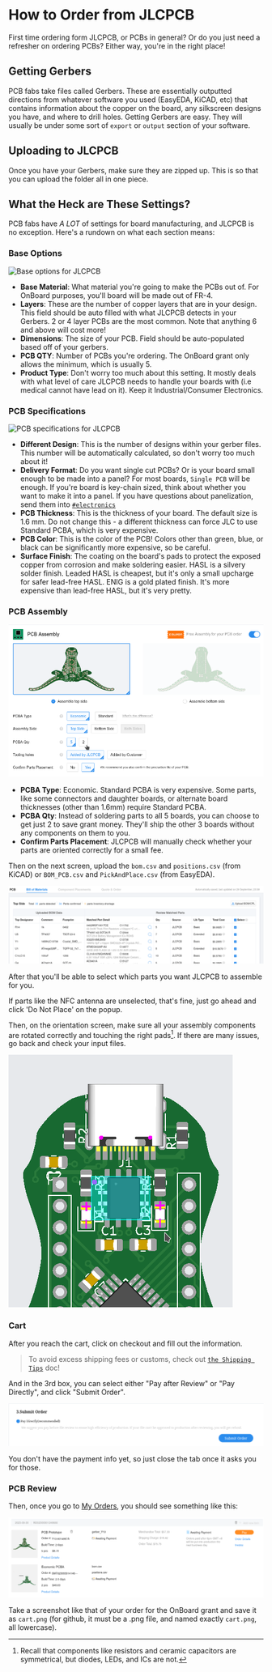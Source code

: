 # How to Order from JLCPCB
First time ordering form JLCPCB, or PCBs in general? Or do you just need a refresher on ordering PCBs? Either way, you're in the right place!

## Getting Gerbers
PCB fabs take files called Gerbers. These are essentially outputted directions from whatever software you used (EasyEDA, KiCAD, etc) that contains information about the copper on the board, any silkscreen designs you have, and where to drill holes. Getting Gerbers are easy. They will usually be under some sort of `export` or `output` section of your software.

[//]: # (To-do: Add in section about EasyEDA export)

## Uploading to JLCPCB
Once you have your Gerbers, make sure they are zipped up. This is so that you can upload the folder all in one piece.

## What the Heck are These Settings?
PCB fabs have *A LOT* of settings for board manufacturing, and JLCPCB is no exception. Here's a rundown on what each section means:

### Base Options
![Base options for JLCPCB](images/ordering/base-options.png)

- **Base Material**: What material you're going to make the PCBs out of. For OnBoard purposes, you'll board will be made out of FR-4.
- **Layers**: These are the number of copper layers that are in your design. This field should be auto filled with what JLCPCB detects in your Gerbers. 2 or 4 layer PCBs are the most common. Note that anything 6 and above will cost more!
- **Dimensions**: The size of your PCB. Field should be auto-populated based off of your gerbers.
- **PCB QTY**: Number of PCBs you're ordering. The OnBoard grant only allows the minimum, which is usually 5.
- **Product Type**: Don't worry too much about this setting. It mostly deals with what level of care JLCPCB needs to handle your boards with (i.e medical cannot have lead on it). Keep it Industrial/Consumer Electronics.

### PCB Specifications
![PCB specifications for JLCPCB](images/ordering/PCB-specifications.png)
- **Different Design**: This is the number of designs within your gerber files. This number will be automatically calculated, so don't worry too much about it!
- **Delivery Format**: Do you want single cut PCBs? Or is your board small enough to be made into a panel? For most boards, `Single PCB` will be enough. If you're board is key-chain sized, think about whether you want to make it into a panel. If you have questions about panelization, send them into [`#electronics`](https://hackclub.slack.com/archives/C056AMWSFKJ)
- **PCB Thickness**: This is the thickness of your board. The default size is 1.6 mm. Do not change this - a different thickness can force JLC to use Standard PCBA, which is very expensive.
- **PCB Color**: This is the color of the PCB! Colors other than green, blue, or black can be significantly more expensive, so be careful.
- **Surface Finish**: The coating on the board's pads to protect the exposed copper from corrosion and make soldering easier. HASL is a silvery solder finish. Leaded HASL is cheapest, but it's only a small upcharge for safer lead-free HASL. ENIG is a gold plated finish. It's more expensive than lead-free HASL, but it's very pretty.

<!--
### High-spec Options
![High spec options](images/ordering/high-spec-options.png)
- **Outer Copper Weight**:
- **Via Covering**:
- **Board Outline Tolerance**:
- **Confirm Production File**:
- **Remove Order Number**:
- **Flyer Probe Test**:
- **Gold Fingers**:
- **Castellated Holes**:  -->


### PCB Assembly

![](images/ordering/assembly.png)

- **PCBA Type**: Economic. Standard PCBA is very expensive. Some parts, like some connectors and daughter boards, or alternate board thicknesses (other than 1.6mm) require Standard PCBA.
- **PCBA Qty**: Instead of soldering parts to all 5 boards, you can choose to get just 2 to save grant money. They'll ship the other 3 boards without any components on them to you.
- **Confirm Parts Placement**: JLCPCB will manually check whether your parts are oriented correctly for a small fee.

Then on the next screen, upload the `bom.csv` and `positions.csv` (from KiCAD) or `BOM_PCB.csv` and `PickAndPlace.csv` (from EasyEDA).

![](images/ordering/BOM.png)

After that you'll be able to select which parts you want JLCPCB to assemble for you.

If parts like the NFC antenna are unselected, that's fine, just go ahead and click 'Do Not Place' on the popup.

Then, on the orientation screen, make sure all your assembly components are rotated correctly and touching the right pads[^orient]. If there are many issues, go back and check your input files.

![](images/ordering/orientation.png)

[^orient]: Recall that components like resistors and ceramic capacitors are symmetrical, but diodes, LEDs, and ICs are not.

### Cart
After you reach the cart, click on checkout and fill out the information.

> To avoid excess shipping fees or customs, check out [`the Shipping Tips`](../community/shipping.md) doc!

 And in the 3rd box, you can select either "Pay after Review" or "Pay Directly", and click "Submit Order".

![](images/ordering/submit-order.png)

You don't have the payment info yet, so just close the tab once it asks you for those.

### PCB Review

Then, once you go to [My Orders](https://jlcpcb.com/user-center/orders/), you should see something like this:

![](images/ordering/cart.png)

Take a screenshot like that of your order for the OnBoard grant and save it as `cart.png` (for github, it must be a .png file, and named exactly `cart.png`, all lowercase).

